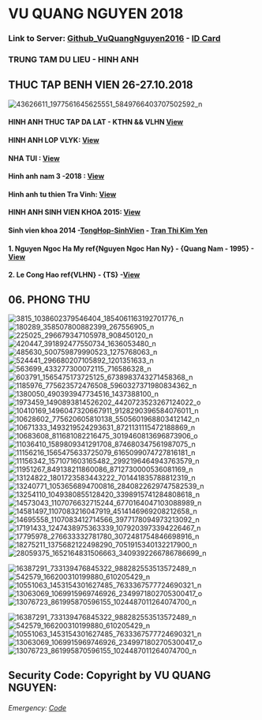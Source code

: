 # VU QUANG NGUYEN 2018 
### Link to Server: [Github_VuQuangNguyen2016](https://vuquangnguyen2016.github.io/Webpage/) - [ID Card](https://github.com/vuquangnguyen2018/WebStudio/issues/12)
### TRUNG TAM DU LIEU  - HINH ANH
## THUC TAP BENH VIEN 26-27.10.2018
<!--ChoRayHospital20181026-->
![43626611_1977561645625551_5849766403707502592_n](https://user-images.githubusercontent.com/41269309/47566232-3a65d580-d955-11e8-8240-c4163af7967d.jpg)




#### HINH ANH THUC TAP DA LAT - KTHN && VLHN [View](https://github.com/vuquangnguyen2018/WebStudio/issues/2)
<!--Track 2-->
#### HINH ANH LOP VLYK: [View](https://github.com/vuquangnguyen2018/WebStudio/issues/3)
#### NHA TUI : [View](https://github.com/vuquangnguyen2018/WebStudio/issues/7)

<!--The end-->


#### Hinh anh nam 3 -2018 : [View](https://github.com/vuquangnguyen2018/WebStudio/issues/4)
#### Hinh anh tu thien Tra Vinh: [View](https://github.com/vuquangnguyen2018/WebStudio/issues/1)
#### HINH ANH SINH VIEN KHOA 2015: [View](https://github.com/vuquangnguyen2018/WebStudio/issues/8)
#### Sinh vien khoa 2014 -[TongHop-SinhVien](https://github.com/vuquangnguyen2018/WebStudio/issues/5) - [Tran Thi Kim Yen](https://github.com/vuquangnguyen2018/WebStudio/issues/14)


#### 1. Nguyen Ngoc Ha My ref{Nguyen Ngoc Han Ny} - {Quang Nam - 1995} -[View](https://github.com/vuquangnguyen2018/WebStudio/issues/13)

#### 2. Le Cong Hao ref{VLHN} - {TS} -[View](https://github.com/vuquangnguyen2018/WebStudio/issues/15)


## 06. PHONG THU
<!--Phong Thu-->

![3815_1038602379546404_1854061163192701776_n](https://user-images.githubusercontent.com/41269309/44953734-d0cfca80-aec1-11e8-91a6-6a6a3acd39e6.jpg)
![180289_358507800882399_267556905_n](https://user-images.githubusercontent.com/41269309/44953735-d0cfca80-aec1-11e8-8305-f3d7df1c7c73.jpg)
![225025_296679347105978_908450120_n](https://user-images.githubusercontent.com/41269309/44953736-d0cfca80-aec1-11e8-991c-3e7299bbe980.jpg)
![420447_391892477550734_1636053480_n](https://user-images.githubusercontent.com/41269309/44953737-d1686100-aec1-11e8-9681-593207c86055.jpg)
![485630_500759879990523_1275768063_n](https://user-images.githubusercontent.com/41269309/44953738-d1686100-aec1-11e8-867b-8f6bc7c5cb4d.jpg)
![524441_296680207105892_1201351633_n](https://user-images.githubusercontent.com/41269309/44953739-d200f780-aec1-11e8-8a4a-28d7ad70bbc9.jpg)
![563699_433277300072115_716586328_n](https://user-images.githubusercontent.com/41269309/44953740-d200f780-aec1-11e8-816b-719dc677755a.jpg)
![603791_1565475173725125_6738983743271458368_n](https://user-images.githubusercontent.com/41269309/44953741-d2998e00-aec1-11e8-9101-eb1a74a260da.jpg)
![1185976_775623572476508_5960327371980834362_n](https://user-images.githubusercontent.com/41269309/44953742-d2998e00-aec1-11e8-92d7-89ab47bcf997.jpg)
![1380050_490393947734516_1437388100_n](https://user-images.githubusercontent.com/41269309/44953743-d3322480-aec1-11e8-866b-d15efb6aacbe.jpg)
![1973459_1490893814526202_4420723523267124022_o](https://user-images.githubusercontent.com/41269309/44953744-d3322480-aec1-11e8-87c6-75d6b5861442.jpg)
![10410169_1496047320667911_9128290396584076011_n](https://user-images.githubusercontent.com/41269309/44953745-d3cabb00-aec1-11e8-9cb7-b48f26ec3dc1.jpg)
![10628602_775620605810138_5505601968803412142_n](https://user-images.githubusercontent.com/41269309/44953746-d3cabb00-aec1-11e8-8458-1d2235b393c5.jpg)
![10671333_1493219524293631_8721131115472188869_n](https://user-images.githubusercontent.com/41269309/44953747-d4635180-aec1-11e8-90b7-27ec38543dcd.jpg)
![10683608_811681082216475_3019460813696873906_o](https://user-images.githubusercontent.com/41269309/44953748-d4635180-aec1-11e8-8bb1-d8792248a8e1.jpg)
![11036410_1589809341291708_874680347561987075_n](https://user-images.githubusercontent.com/41269309/44953749-d4fbe800-aec1-11e8-9fd0-c53012233993.jpg)
![11156216_1565475633725079_6165099074727816181_n](https://user-images.githubusercontent.com/41269309/44953750-d4fbe800-aec1-11e8-9c63-72092a895134.jpg)
![11156342_1571071603165482_2992196464943763579_n](https://user-images.githubusercontent.com/41269309/44953751-d5947e80-aec1-11e8-9bfe-1fb466b06540.jpg)
![11951267_849138211860086_8712730000536081169_n](https://user-images.githubusercontent.com/41269309/44953752-d62d1500-aec1-11e8-8c18-ac2e39962744.jpg)
![13124822_1801723583443222_701441835788812319_n](https://user-images.githubusercontent.com/41269309/44953753-d62d1500-aec1-11e8-8906-a2b06fabe0d7.jpg)
![13240771_1053656894700816_2840822629747582539_n](https://user-images.githubusercontent.com/41269309/44953754-d6c5ab80-aec1-11e8-977b-18c5fcff3760.jpg)
![13254110_1049380855128420_3398915741284808618_n](https://user-images.githubusercontent.com/41269309/44953755-d6c5ab80-aec1-11e8-9061-ca898e9cf443.jpg)
![14573043_1107076632715244_6770164047103088989_n](https://user-images.githubusercontent.com/41269309/44953756-d75e4200-aec1-11e8-9fcb-80f06fb6c522.jpg)
![14581497_1107083216047919_4514146969208212658_n](https://user-images.githubusercontent.com/41269309/44953757-d7f6d880-aec1-11e8-9302-58ba25b12f71.jpg)
![14695558_1107083412714566_3977178094973213092_n](https://user-images.githubusercontent.com/41269309/44953758-d7f6d880-aec1-11e8-89c7-9303ddc5dfb9.jpg)
![17191433_1247438975363339_1079203973394226467_n](https://user-images.githubusercontent.com/41269309/44953759-d88f6f00-aec1-11e8-953a-5883ca416baf.jpg)
![17795978_276633332781780_3072481754846698916_n](https://user-images.githubusercontent.com/41269309/44953760-d88f6f00-aec1-11e8-9522-f1bab7eb2a9b.jpg)
![18275211_1375682122498290_7051915340132217900_n](https://user-images.githubusercontent.com/41269309/44953761-d9280580-aec1-11e8-9a87-c536ee4b0adc.jpg)
![28059375_1652164831506663_3409392266786786699_n](https://user-images.githubusercontent.com/41269309/44953762-d9280580-aec1-11e8-94e8-ea0fd0e8e68b.jpg)
<!--Mai - NY-->
![16387291_733139476845322_988282553513572489_n](https://user-images.githubusercontent.com/41269309/44953786-69fee100-aec2-11e8-9644-4f25dba77b4d.jpg)
![542579_166200310199880_610205429_n](https://user-images.githubusercontent.com/41269309/44953788-7125ef00-aec2-11e8-9754-6594ec12b65f.jpg)
![10551063_1453154301627485_7633367577724690321_n](https://user-images.githubusercontent.com/41269309/44953789-71be8580-aec2-11e8-8043-8ebab23598fd.jpg)
![13063069_1069915969746926_2349971802705300417_o](https://user-images.githubusercontent.com/41269309/44953790-72571c00-aec2-11e8-91b0-a77a7896be9c.jpg)
![13076723_861995870596155_1024487011264074700_n](https://user-images.githubusercontent.com/41269309/44953791-72571c00-aec2-11e8-8b69-536841ad51ef.jpg)
<!--Mai - NY-->
![16387291_733139476845322_988282553513572489_n](https://user-images.githubusercontent.com/41269309/44953786-69fee100-aec2-11e8-9644-4f25dba77b4d.jpg)
![542579_166200310199880_610205429_n](https://user-images.githubusercontent.com/41269309/44953788-7125ef00-aec2-11e8-9754-6594ec12b65f.jpg)
![10551063_1453154301627485_7633367577724690321_n](https://user-images.githubusercontent.com/41269309/44953789-71be8580-aec2-11e8-8043-8ebab23598fd.jpg)
![13063069_1069915969746926_2349971802705300417_o](https://user-images.githubusercontent.com/41269309/44953790-72571c00-aec2-11e8-91b0-a77a7896be9c.jpg)
![13076723_861995870596155_1024487011264074700_n](https://user-images.githubusercontent.com/41269309/44953791-72571c00-aec2-11e8-8b69-536841ad51ef.jpg)



## Security Code: Copyright by VU QUANG NGUYEN:  

###### Emergency: [Code](https://github.com/vuquangnguyen2018/WebStudio/issues/12)


